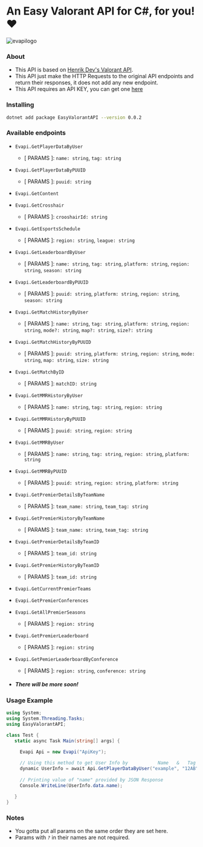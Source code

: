 # An Easy Valorant API for C#, for you! ❤️

![evapilogo](https://github.com/user-attachments/assets/6a577b7f-c794-4f0b-882e-b168ab357657)

### About

- This API is based on [Henrik Dev's Valorant API](https://docs.henrikdev.xyz).
- This API just make the HTTP Requests to the original API endpoints and return their responses, it does not add any new endpoint.
- This API requires an API KEY, you can get one [here](https://discord.gg/X3GaVkX2YN)

### Installing

```bash
dotnet add package EasyValorantAPI --version 0.0.2
```

### Available endpoints

- ```Evapi.GetPlayerDataByUser``` 

	- [ PARAMS ]: `name: string`, `tag: string`

- ```Evapi.GetPlayerDataByPUUID```

	- [ PARAMS ]: `puuid: string`

- ```Evapi.GetContent```

- ```Evapi.GetCrosshair```

	- [ PARAMS ]: `crooshairId: string`

- ```Evapi.GetEsportsSchedule```

	- [ PARAMS ]: `region: string`, `league: string`

- ```Evapi.GetLeaderboardByUser```

	- [ PARAMS ]: `name: string`, `tag: string`, `platform: string`, `region: string`, `season: string`

- ```Evapi.GetLeaderboardByPUUID```

	- [ PARAMS ]: `puuid: string`, `platform: string`, `region: string`, `season: string`

- ```Evapi.GetMatchHistoryByUser```

	- [ PARAMS ]: `name: string`, `tag: string`, `platform: string`, `region: string`, `mode?: string`, `map?: string`, `size?: string`

- ```Evapi.GetMatchHistoryByPUUID```

	- [ PARAMS ]: `puuid: string`, `platform: string`, `region: string`, `mode: string`, `map: string`, `size: string`

- ```Evapi.GetMatchByID```

	- [ PARAMS ]: `matchID: string`

- ```Evapi.GetMMRHistoryByUser```

	- [ PARAMS ]: `name: string`, `tag: string`, `region: string`

- ```Evapi.GetMMRHistoryByPUUID```

	- [ PARAMS ]: `puuid: string`, `region: string`

- ```Evapi.GetMMRByUser```

	- [ PARAMS ]: `name: string`, `tag: string`, `region: string`, `platform: string`

- ```Evapi.GetMMRByPUUID```

	- [ PARAMS ]: `puuid: string`, `region: string`, `platform: string`

- ```Evapi.GetPremierDetailsByTeamName```

	- [ PARAMS ]: `team_name: string`, `team_tag: string`

- ```Evapi.GetPremierHistoryByTeamName```

	- [ PARAMS ]: `team_name: string`, `team_tag: string`

- ```Evapi.GetPremierDetailsByTeamID```

	- [ PARAMS ]: `team_id: string`

- ```Evapi.GetPremierHistoryByTeamID```

	- [ PARAMS ]: `team_id: string`

- ```Evapi.GetCurrentPremierTeams```

- ```Evapi.GetPremierConferences```

- ```Evapi.GetAllPremierSeasons```

	- [ PARAMS ]: `region: string`

- ```Evapi.GetPremierLeaderboard```

	- [ PARAMS ]: `region: string`

- ```Evapi.GetPemierLeaderboardByConference```

	- [ PARAMS ]: `region: string`, `conference: string`

- ##### *There will be more soon!*

### Usage Example

```cs
using System;
using System.Threading.Tasks;
using EasyValorantAPI;

class Test {
   static async Task Main(string[] args] {
	
     Evapi Api = new Evapi("ApiKey");

     // Using this method to get User Info by           Name   &   Tag
     dynamic UserInfo = await Api.GetPlayerDataByUser("example", "12AB");
     
     // Printing value of "name" provided by JSON Response
     Console.WriteLine(UserInfo.data.name);
	
   }
}
```

### Notes

- You gotta put all params on the same order they are set here.
- Params with *`?`* in their names are not required.
